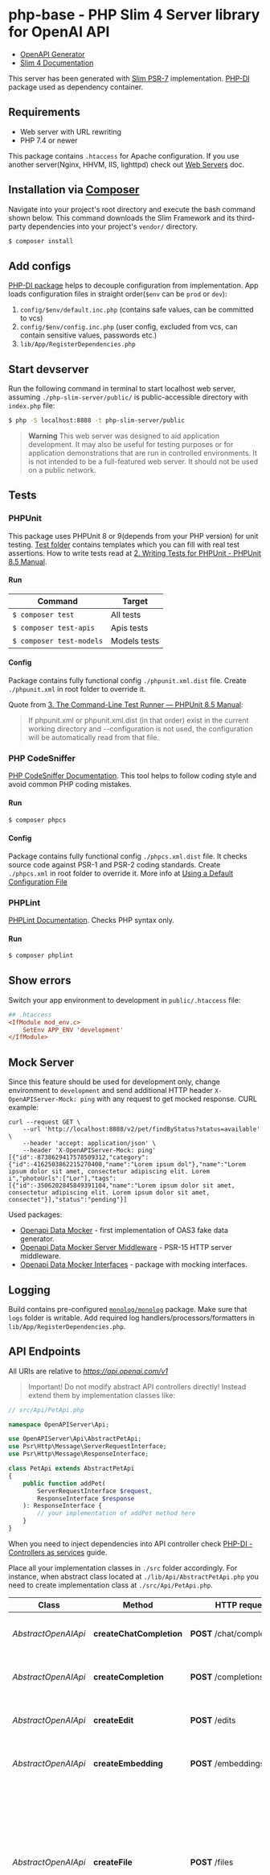 # php-base - PHP Slim 4 Server library for OpenAI API

* [OpenAPI Generator](https://openapi-generator.tech)
* [Slim 4 Documentation](https://www.slimframework.com/docs/v4/)

This server has been generated with [Slim PSR-7](https://github.com/slimphp/Slim-Psr7) implementation.
[PHP-DI](https://php-di.org/doc/frameworks/slim.html) package used as dependency container.

## Requirements

* Web server with URL rewriting
* PHP 7.4 or newer

This package contains `.htaccess` for Apache configuration.
If you use another server(Nginx, HHVM, IIS, lighttpd) check out [Web Servers](https://www.slimframework.com/docs/v3/start/web-servers.html) doc.

## Installation via [Composer](https://getcomposer.org/)

Navigate into your project's root directory and execute the bash command shown below.
This command downloads the Slim Framework and its third-party dependencies into your project's `vendor/` directory.
```bash
$ composer install
```

## Add configs

[PHP-DI package](https://php-di.org/doc/getting-started.html) helps to decouple configuration from implementation. App loads configuration files in straight order(`$env` can be `prod` or `dev`):
1. `config/$env/default.inc.php` (contains safe values, can be committed to vcs)
2. `config/$env/config.inc.php` (user config, excluded from vcs, can contain sensitive values, passwords etc.)
3. `lib/App/RegisterDependencies.php`

## Start devserver

Run the following command in terminal to start localhost web server, assuming `./php-slim-server/public/` is public-accessible directory with `index.php` file:
```bash
$ php -S localhost:8888 -t php-slim-server/public
```
> **Warning** This web server was designed to aid application development.
> It may also be useful for testing purposes or for application demonstrations that are run in controlled environments.
> It is not intended to be a full-featured web server. It should not be used on a public network.

## Tests

### PHPUnit

This package uses PHPUnit 8 or 9(depends from your PHP version) for unit testing.
[Test folder](tests) contains templates which you can fill with real test assertions.
How to write tests read at [2. Writing Tests for PHPUnit - PHPUnit 8.5 Manual](https://phpunit.readthedocs.io/en/8.5/writing-tests-for-phpunit.html).

#### Run

Command | Target
---- | ----
`$ composer test` | All tests
`$ composer test-apis` | Apis tests
`$ composer test-models` | Models tests

#### Config

Package contains fully functional config `./phpunit.xml.dist` file. Create `./phpunit.xml` in root folder to override it.

Quote from [3. The Command-Line Test Runner — PHPUnit 8.5 Manual](https://phpunit.readthedocs.io/en/8.5/textui.html#command-line-options):

> If phpunit.xml or phpunit.xml.dist (in that order) exist in the current working directory and --configuration is not used, the configuration will be automatically read from that file.

### PHP CodeSniffer

[PHP CodeSniffer Documentation](https://github.com/squizlabs/PHP_CodeSniffer/wiki). This tool helps to follow coding style and avoid common PHP coding mistakes.

#### Run

```bash
$ composer phpcs
```

#### Config

Package contains fully functional config `./phpcs.xml.dist` file. It checks source code against PSR-1 and PSR-2 coding standards.
Create `./phpcs.xml` in root folder to override it. More info at [Using a Default Configuration File](https://github.com/squizlabs/PHP_CodeSniffer/wiki/Advanced-Usage#using-a-default-configuration-file)

### PHPLint

[PHPLint Documentation](https://github.com/overtrue/phplint). Checks PHP syntax only.

#### Run

```bash
$ composer phplint
```

## Show errors

Switch your app environment to development in `public/.htaccess` file:
```ini
## .htaccess
<IfModule mod_env.c>
    SetEnv APP_ENV 'development'
</IfModule>
```

## Mock Server
Since this feature should be used for development only, change environment to `development` and send additional HTTP header `X-OpenAPIServer-Mock: ping` with any request to get mocked response.
CURL example:
```console
curl --request GET \
    --url 'http://localhost:8888/v2/pet/findByStatus?status=available' \
    --header 'accept: application/json' \
    --header 'X-OpenAPIServer-Mock: ping'
[{"id":-8738629417578509312,"category":{"id":-4162503862215270400,"name":"Lorem ipsum dol"},"name":"Lorem ipsum dolor sit amet, consectetur adipiscing elit. Lorem i","photoUrls":["Lor"],"tags":[{"id":-3506202845849391104,"name":"Lorem ipsum dolor sit amet, consectetur adipiscing elit. Lorem ipsum dolor sit amet, consectet"}],"status":"pending"}]
```

Used packages:
* [Openapi Data Mocker](https://github.com/ybelenko/openapi-data-mocker) - first implementation of OAS3 fake data generator.
* [Openapi Data Mocker Server Middleware](https://github.com/ybelenko/openapi-data-mocker-server-middleware) - PSR-15 HTTP server middleware.
* [Openapi Data Mocker Interfaces](https://github.com/ybelenko/openapi-data-mocker-interfaces) - package with mocking interfaces.

## Logging

Build contains pre-configured [`monolog/monolog`](https://github.com/Seldaek/monolog) package. Make sure that `logs` folder is writable.
Add required log handlers/processors/formatters in `lib/App/RegisterDependencies.php`.

## API Endpoints

All URIs are relative to *https://api.openai.com/v1*

> Important! Do not modify abstract API controllers directly! Instead extend them by implementation classes like:

```php
// src/Api/PetApi.php

namespace OpenAPIServer\Api;

use OpenAPIServer\Api\AbstractPetApi;
use Psr\Http\Message\ServerRequestInterface;
use Psr\Http\Message\ResponseInterface;

class PetApi extends AbstractPetApi
{
    public function addPet(
        ServerRequestInterface $request,
        ResponseInterface $response
    ): ResponseInterface {
        // your implementation of addPet method here
    }
}
```

When you need to inject dependencies into API controller check [PHP-DI - Controllers as services](https://github.com/PHP-DI/Slim-Bridge#controllers-as-services) guide.

Place all your implementation classes in `./src` folder accordingly.
For instance, when abstract class located at `./lib/Api/AbstractPetApi.php` you need to create implementation class at `./src/Api/PetApi.php`.

Class | Method | HTTP request | Description
------------ | ------------- | ------------- | -------------
*AbstractOpenAIApi* | **createChatCompletion** | **POST** /chat/completions | Creates a model response for the given chat conversation.
*AbstractOpenAIApi* | **createCompletion** | **POST** /completions | Creates a completion for the provided prompt and parameters.
*AbstractOpenAIApi* | **createEdit** | **POST** /edits | Creates a new edit for the provided input, instruction, and parameters.
*AbstractOpenAIApi* | **createEmbedding** | **POST** /embeddings | Creates an embedding vector representing the input text.
*AbstractOpenAIApi* | **createFile** | **POST** /files | Upload a file that contains document(s) to be used across various endpoints/features. Currently, the size of all the files uploaded by one organization can be up to 1 GB. Please contact us if you need to increase the storage limit.
*AbstractOpenAIApi* | **createFineTune** | **POST** /fine-tunes | Creates a job that fine-tunes a specified model from a given dataset.  Response includes details of the enqueued job including job status and the name of the fine-tuned models once complete.  [Learn more about Fine-tuning](/docs/guides/fine-tuning)
*AbstractOpenAIApi* | **createImage** | **POST** /images/generations | Creates an image given a prompt.
*AbstractOpenAIApi* | **createImageEdit** | **POST** /images/edits | Creates an edited or extended image given an original image and a prompt.
*AbstractOpenAIApi* | **createImageVariation** | **POST** /images/variations | Creates a variation of a given image.
*AbstractOpenAIApi* | **createModeration** | **POST** /moderations | Classifies if text violates OpenAI's Content Policy
*AbstractOpenAIApi* | **createTranscription** | **POST** /audio/transcriptions | Transcribes audio into the input language.
*AbstractOpenAIApi* | **createTranslation** | **POST** /audio/translations | Translates audio into English.
*AbstractOpenAIApi* | **listFiles** | **GET** /files | Returns a list of files that belong to the user's organization.
*AbstractOpenAIApi* | **listFineTunes** | **GET** /fine-tunes | List your organization's fine-tuning jobs
*AbstractOpenAIApi* | **listModels** | **GET** /models | Lists the currently available models, and provides basic information about each one such as the owner and availability.
*AbstractOpenAIApi* | **cancelFineTune** | **POST** /fine-tunes/{fine_tune_id}/cancel | Immediately cancel a fine-tune job.
*AbstractOpenAIApi* | **deleteFile** | **DELETE** /files/{file_id} | Delete a file.
*AbstractOpenAIApi* | **deleteModel** | **DELETE** /models/{model} | Delete a fine-tuned model. You must have the Owner role in your organization.
*AbstractOpenAIApi* | **downloadFile** | **GET** /files/{file_id}/content | Returns the contents of the specified file
*AbstractOpenAIApi* | **listFineTuneEvents** | **GET** /fine-tunes/{fine_tune_id}/events | Get fine-grained status updates for a fine-tune job.
*AbstractOpenAIApi* | **retrieveFile** | **GET** /files/{file_id} | Returns information about a specific file.
*AbstractOpenAIApi* | **retrieveFineTune** | **GET** /fine-tunes/{fine_tune_id} | Gets info about the fine-tune job.  [Learn more about Fine-tuning](/docs/guides/fine-tuning)
*AbstractOpenAIApi* | **retrieveModel** | **GET** /models/{model} | Retrieves a model instance, providing basic information about the model such as the owner and permissioning.


## Models

* OpenAPIServer\Model\ChatCompletionFunctions
* OpenAPIServer\Model\ChatCompletionRequestMessage
* OpenAPIServer\Model\ChatCompletionRequestMessageFunctionCall
* OpenAPIServer\Model\ChatCompletionResponseMessage
* OpenAPIServer\Model\ChatCompletionStreamResponseDelta
* OpenAPIServer\Model\CreateChatCompletionRequest
* OpenAPIServer\Model\CreateChatCompletionRequestFunctionCall
* OpenAPIServer\Model\CreateChatCompletionRequestFunctionCallOneOf
* OpenAPIServer\Model\CreateChatCompletionRequestModel
* OpenAPIServer\Model\CreateChatCompletionRequestStop
* OpenAPIServer\Model\CreateChatCompletionResponse
* OpenAPIServer\Model\CreateChatCompletionResponseChoicesInner
* OpenAPIServer\Model\CreateChatCompletionStreamResponse
* OpenAPIServer\Model\CreateChatCompletionStreamResponseChoicesInner
* OpenAPIServer\Model\CreateCompletionRequest
* OpenAPIServer\Model\CreateCompletionRequestModel
* OpenAPIServer\Model\CreateCompletionRequestPrompt
* OpenAPIServer\Model\CreateCompletionRequestStop
* OpenAPIServer\Model\CreateCompletionResponse
* OpenAPIServer\Model\CreateCompletionResponseChoicesInner
* OpenAPIServer\Model\CreateCompletionResponseChoicesInnerLogprobs
* OpenAPIServer\Model\CreateCompletionResponseUsage
* OpenAPIServer\Model\CreateEditRequest
* OpenAPIServer\Model\CreateEditRequestModel
* OpenAPIServer\Model\CreateEditResponse
* OpenAPIServer\Model\CreateEditResponseChoicesInner
* OpenAPIServer\Model\CreateEmbeddingRequest
* OpenAPIServer\Model\CreateEmbeddingRequestInput
* OpenAPIServer\Model\CreateEmbeddingRequestModel
* OpenAPIServer\Model\CreateEmbeddingResponse
* OpenAPIServer\Model\CreateEmbeddingResponseDataInner
* OpenAPIServer\Model\CreateEmbeddingResponseUsage
* OpenAPIServer\Model\CreateFineTuneRequest
* OpenAPIServer\Model\CreateFineTuneRequestModel
* OpenAPIServer\Model\CreateImageRequest
* OpenAPIServer\Model\CreateModerationRequest
* OpenAPIServer\Model\CreateModerationRequestInput
* OpenAPIServer\Model\CreateModerationRequestModel
* OpenAPIServer\Model\CreateModerationResponse
* OpenAPIServer\Model\CreateModerationResponseResultsInner
* OpenAPIServer\Model\CreateModerationResponseResultsInnerCategories
* OpenAPIServer\Model\CreateModerationResponseResultsInnerCategoryScores
* OpenAPIServer\Model\CreateTranscriptionRequestModel
* OpenAPIServer\Model\CreateTranscriptionResponse
* OpenAPIServer\Model\CreateTranslationResponse
* OpenAPIServer\Model\DeleteFileResponse
* OpenAPIServer\Model\DeleteModelResponse
* OpenAPIServer\Model\Error
* OpenAPIServer\Model\ErrorResponse
* OpenAPIServer\Model\FineTune
* OpenAPIServer\Model\FineTuneEvent
* OpenAPIServer\Model\ImagesResponse
* OpenAPIServer\Model\ImagesResponseDataInner
* OpenAPIServer\Model\ListFilesResponse
* OpenAPIServer\Model\ListFineTuneEventsResponse
* OpenAPIServer\Model\ListFineTunesResponse
* OpenAPIServer\Model\ListModelsResponse
* OpenAPIServer\Model\Model
* OpenAPIServer\Model\OpenAIFile


